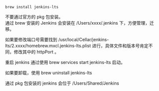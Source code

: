 ```
brew install jenkins-lts
```

不要通过官方的 pkg 包安装。  
通过 brew 安装的 Jenkins 会安装在  /Users/xxxx/.jenkins 下，方便管理，迁移。

如果要修改端口号需要找到 /usr/local/Cellar/jenkins-lts/2.xxxx/homebrew.mxcl.jenkins-lts.plist 进行，具体文件和版本号肯定不同，修改其中的 httpPort 。

重启 jenkins 通过使用 brew services start jenkins-lts 启动。

如果要卸载，使用 brew uninstall jenkins-lts 

通过 pkg 包安装的 jenkins 会位于 /Users/Shared/Jenkins 

